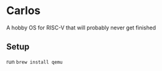 # Carlos
A hobby OS for RISC-V that will probably never get finished

## Setup
run `brew install qemu`  
